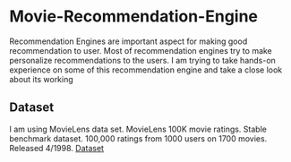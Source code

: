 # Movie-Recommendation-Engine

Recommendation Engines are important aspect for making good recommendation to user. Most of recommendation engines try to make personalize recommendations to the users.
I am trying to take hands-on experience on some of this recommendation engine and take a close look about its working

## Dataset
I am using MovieLens data set. MovieLens 100K movie ratings. Stable benchmark dataset. 100,000 ratings from 1000 users on 1700 movies. Released 4/1998.
[Dataset](https://grouplens.org/datasets/movielens/100k/)



